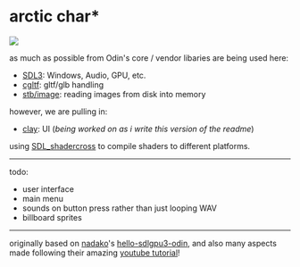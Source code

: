 # arctic char\*

![](./screenshot.webp|width=250)

as much as possible from Odin's core / vendor libaries are being used here:

- [SDL3](https://pkg.odin-lang.org/vendor/sdl3/): Windows, Audio, GPU, etc.
- [cgltf](https://pkg.odin-lang.org/vendor/cgltf/): gltf/glb handling
- [stb/image](https://pkg.odin-lang.org/vendor/stb/image/): reading images from disk into memory

however, we are pulling in:

- [clay](https://github.com/nicbarker/clay/tree/main/bindings/odin): UI (_being worked on as i write this version of the readme_)

using [SDL_shadercross](https://github.com/libsdl-org/SDL_shadercross) to compile shaders to different platforms.

---

todo:

- user interface
- main menu
- sounds on button press rather than just looping WAV
- billboard sprites

---

originally based on [nadako](https://github.com/nadako)'s [hello-sdlgpu3-odin](https://github.com/nadako/hello-sdlgpu3-odin), and also many aspects made following their amazing [youtube tutorial](https://www.youtube.com/playlist?list=PLI3kBEQ3yd-CbQfRchF70BPLF9G1HEzhy)!
